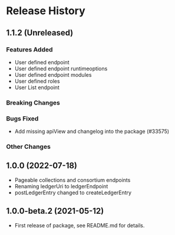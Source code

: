 # Release History

## 1.1.2 (Unreleased)

### Features Added

- User defined endpoint
- User defined endpoint runtimeoptions
- User defined endpoint modules
- User defined roles
- User List endpoint

### Breaking Changes

### Bugs Fixed

- Add missing apiView and changelog into the package (#33575)

### Other Changes

## 1.0.0 (2022-07-18)

- Pageable collections and consortium endpoints
- Renaming ledgerUri to ledgerEndpoint
- postLedgerEntry changed to createLedgerEntry

## 1.0.0-beta.2 (2021-05-12)

- First release of package, see README.md for details.

